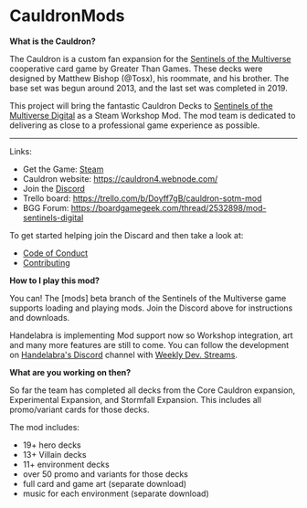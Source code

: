 # CauldronMods

**What is the Cauldron?**

The Cauldron is a custom fan expansion for the [Sentinels of the Multiverse](http://sentinelsofthemultiverse.com/)
cooperative card game by Greater Than Games.  These decks were designed by Matthew Bishop (@Tosx), his roommate, and his brother.
The base set was begun around 2013, and the last set was completed in 2019.

This project will bring the fantastic Cauldron Decks to [Sentinels of the Multiverse Digital](https://store.steampowered.com/app/337150/Sentinels_of_the_Multiverse/) as a Steam Workshop Mod.
The mod team is dedicated to delivering as close to a professional game experience as possible.

----------------------------------------------------------

Links:
- Get the Game: [Steam](https://store.steampowered.com/app/337150/Sentinels_of_the_Multiverse/)
- Cauldron website: https://cauldron4.webnode.com/
- Join the [Discord](https://discord.gg/nGdQuWdfpY)
- Trello board: https://trello.com/b/Doyff7gB/cauldron-sotm-mod
- BGG Forum: https://boardgamegeek.com/thread/2532898/mod-sentinels-digital 

To get started helping join the Discard and then take a look at:
- [Code of Conduct](./Docs/CODE_OF_CONDUCT.md)
- [Contributing](./Docs/CONTRIBUTING.md)


**How to I play this mod?**

You can!
The [mods] beta branch of the Sentinels of the Multiverse game supports loading and playing mods.
Join the Discord above for instructions and downloads.

Handelabra is implementing Mod support now so Workshop integration, art and many more features are still to come.
You can follow the development on [Handelabra's Discord](https://discordapp.com/invite/handelabra)
channel with [Weekly Dev. Streams](https://www.youtube.com/playlist?list=PLGPBmjNUB43ick6QwxGIOMFFN5yKuTvQU).

**What are you working on then?**

So far the team has completed all decks from the Core Cauldron expansion, Experimental Expansion, and Stormfall Expansion.  This includes all promo/variant cards for those decks.

The mod includes:
* 19+ hero decks
* 13+ Villain decks
* 11+ environment decks
* over 50 promo and variants for those decks
* full card and game art (separate download)
* music for each environment (separate download)